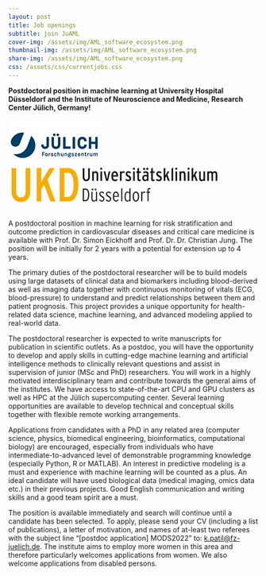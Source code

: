 ```yaml
---
layout: post
title: Job openings
subtitle: join JuAML
cover-img: /assets/img/AML_software_ecosystem.png
thumbnail-img: /assets/img/AML_software_ecosystem.png
share-img: /assets/img/AML_software_ecosystem.png
css: /assets/css/currentjobs.css
---
```


**Postdoctoral position in machine learning at University Hospital Düsseldorf and the Institute of Neuroscience and Medicine, Research Center Jülich, Germany!**

![image](assets/img/FZJ_logo.png)
![image](assets/img/UKD_logo_h100px.jpg)

A postdoctoral position in machine learning for risk stratification and outcome prediction in cardiovascular diseases and critical care medicine is available with Prof. Dr. Simon Eickhoff and Prof. Dr. Dr. Christian Jung. The position will be initially for 2 years with a potential for extension up to 4 years.

The primary duties of the postdoctoral researcher will be to build models using large datasets of clinical data and biomarkers including blood-derived as well as imaging data together with continuous monitoring of vitals (ECG, blood-pressure) to understand and predict relationships between them and patient prognosis. This project provides a unique opportunity for health-related data science, machine learning, and advanced modeling applied to real-world data.

The postdoctoral researcher is expected to write manuscripts for publication in scientific outlets. As a postdoc, you will have the opportunity to develop and apply skills in cutting-edge machine learning and artificial intelligence methods to clinically relevant questions and assist in supervision of junior (MSc and PhD) researchers. You will work in a highly motivated interdisciplinary team and contribute towards the general aims of the institutes. We have access to state-of-the-art CPU and GPU clusters as well as HPC at the Jülich supercomputing center. Several learning opportunities are available to develop technical and conceptual skills together with flexible remote working arrangements.

Applications from candidates with a PhD in any related area (computer science, physics, biomedical engineering, bioinformatics, computational biology) are encouraged, especially from individuals who have intermediate-to-advanced level of demonstrable programming knowledge (especially Python, R or MATLAB). An interest in predictive modeling is a must and experience with machine learning will be counted as a plus. An ideal candidate will have used biological data (medical imaging, omics data etc.) in their previous projects. Good English communication and writing skills and a good team spirit are a must. 

The position is available immediately and search will continue until a candidate has been selected. To apply, please send your CV (including a list of publications), a letter of motivation, and names of at-least two referees with the subject line “[postdoc application] MODS2022” to: k.patil@fz-juelich.de.
The institute aims to employ more women in this area and therefore particularly welcomes applications from women. We also welcome applications from disabled persons.
